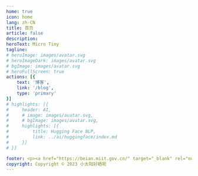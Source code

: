 ```yaml
---
home: true
icon: home
lang: zh-CN
title: 首页
article: false
description:
heroText: Micro Tiny
tagline: 
# heroImage: images/avatar.svg
# heroImageDark: images/avatar.svg
# bgImage: images/avatar.svg
# heroFullScreen: true
actions: [{
    text: '博客',
    link: '/blog',
    type: 'primary'
}]
# highlights: [{
#     header: AI,
#     # image: images/avatar.svg,
#     # bgImage: images/avatar.svg,
#     highlights: [{
#         title: Hugging Face NLP,
#         link: ../ai/huggingface/index.md
#     }]
# }]

footer: <p><a href="https://beian.miit.gov.cn/" target="_blank" rel="noopener">京ICP备2023002115号-1</a></p>
copyright: Copyright © 2023 小太阳好晒呢
---
```


<!-- ```card
title: 博客
desc: 
logo: images/avatar.svg
link: blog
color: rgba(253, 230, 138, 0.15)
``` -->
<!-- 
- VuePress - <Badge type="tip" text="v2" vertical="top" />
- VuePress - <Badge type="warning" text="v2" vertical="middle" />
- VuePress - <Badge type="danger" text="v2" vertical="bottom" />


<Share colorful :services="['qq','weibo', 'douban', 'facebook', 'telegram', 'twitter']" /> -->
